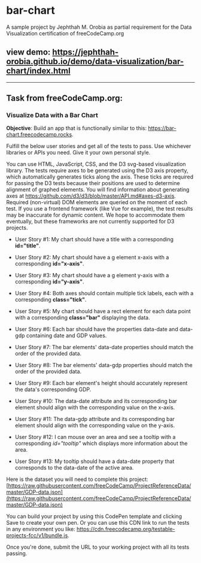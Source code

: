 # bar-chart

A sample project by Jephthah M. Orobia as partial requirement for the Data Visualization certification of freeCodeCamp.org

## view demo: https://jephthah-orobia.github.io/demo/data-visualization/bar-chart/index.html

---

## Task from freeCodeCamp.org:

### Visualize Data with a Bar Chart

**Objective**: Build an app that is functionally similar to this: https://bar-chart.freecodecamp.rocks.

Fulfill the below user stories and get all of the tests to pass. Use whichever libraries or APIs you need. Give it your own personal style.

You can use HTML, JavaScript, CSS, and the D3 svg-based visualization library. The tests require axes to be generated using the D3 axis property, which automatically generates ticks along the axis. These ticks are required for passing the D3 tests because their positions are used to determine alignment of graphed elements. You will find information about generating axes at https://github.com/d3/d3/blob/master/API.md#axes-d3-axis. Required (non-virtual) DOM elements are queried on the moment of each test. If you use a frontend framework (like Vue for example), the test results may be inaccurate for dynamic content. We hope to accommodate them eventually, but these frameworks are not currently supported for D3 projects.

- User Story #1: My chart should have a title with a corresponding **id="title"**.

- User Story #2: My chart should have a g element x-axis with a corresponding **id="x-axis"**.

- User Story #3: My chart should have a g element y-axis with a corresponding **id="y-axis"**.

- User Story #4: Both axes should contain multiple tick labels, each with a corresponding **class="tick"**.

- User Story #5: My chart should have a rect element for each data point with a corresponding **class="bar"** displaying the data.

- User Story #6: Each bar should have the properties data-date and data-gdp containing date and GDP values.

- User Story #7: The bar elements' data-date properties should match the order of the provided data.

- User Story #8: The bar elements' data-gdp properties should match the order of the provided data.

- User Story #9: Each bar element's height should accurately represent the data's corresponding GDP.

- User Story #10: The data-date attribute and its corresponding bar element should align with the corresponding value on the x-axis.

- User Story #11: The data-gdp attribute and its corresponding bar element should align with the corresponding value on the y-axis.

- User Story #12: I can mouse over an area and see a tooltip with a corresponding _id="tooltip"_ which displays more information about the area.

- User Story #13: My tooltip should have a data-date property that corresponds to the data-date of the active area.

Here is the dataset you will need to complete this project: [https://raw.githubusercontent.com/freeCodeCamp/ProjectReferenceData/master/GDP-data.json](https://raw.githubusercontent.com/freeCodeCamp/ProjectReferenceData/master/GDP-data.json)

You can build your project by using this CodePen template and clicking Save to create your own pen. Or you can use this CDN link to run the tests in any environment you like: https://cdn.freecodecamp.org/testable-projects-fcc/v1/bundle.js.

Once you're done, submit the URL to your working project with all its tests passing.
